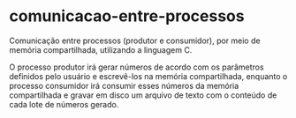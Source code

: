 # comunicacao-entre-processos

Comunicação entre processos (produtor e consumidor), por meio de memória compartilhada, utilizando a linguagem C.


O processo produtor irá gerar números de acordo com os parâmetros definidos pelo usuário e escrevê-los na memória 
compartilhada, enquanto o processo consumidor irá consumir esses números da memória compartilhada e gravar em disco
um arquivo de texto com o conteúdo de cada lote de números gerado.
